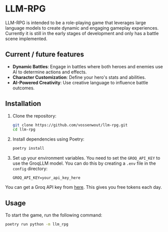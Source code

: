 # LLM-RPG

LLM-RPG is intended to be a role-playing game that leverages large language models to create dynamic and engaging gameplay experiences. Currently it is still in the early stages of development and only has a battle scene implemented.

## Current / future features

- **Dynamic Battles**: Engage in battles where both heroes and enemies use AI to determine actions and effects.
- **Character Customization**: Define your hero's stats and abilities.
- **AI-Powered Creativity**: Use creative language to influence battle outcomes.

## Installation

1. Clone the repository:

   ```bash
   git clone https://github.com/vossenwout/llm-rpg.git
   cd llm-rpg
   ```

2. Install dependencies using Poetry:

   ```bash
   poetry install
   ```

3. Set up your environment variables. You need to set the `GROQ_API_KEY` to use the GroqLLM model. You can do this by creating a `.env` file in the `config` directory:

   ```plaintext
   GROQ_API_KEY=your_api_key_here
   ```

You can get a Groq API key from [here](https://groq.com/). This gives you free tokens each day.
## Usage

To start the game, run the following command:

```bash
poetry run python -m llm_rpg
```
